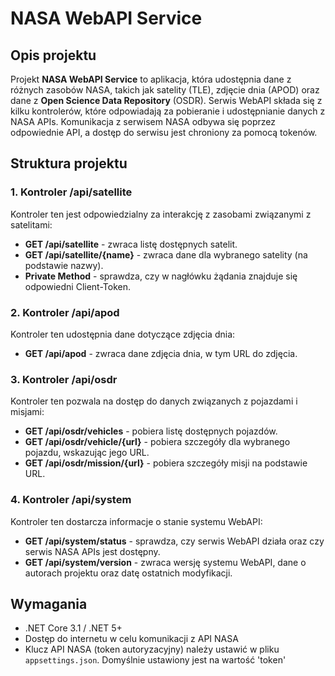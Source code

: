 # NASA WebAPI Service

## Opis projektu

Projekt **NASA WebAPI Service** to aplikacja, która udostępnia dane z różnych zasobów NASA, takich jak satelity (TLE), zdjęcie dnia (APOD) oraz dane z **Open Science Data Repository** (OSDR). Serwis WebAPI składa się z kilku kontrolerów, które odpowiadają za pobieranie i udostępnianie danych z NASA APIs. Komunikacja z serwisem NASA odbywa się poprzez odpowiednie API, a dostęp do serwisu jest chroniony za pomocą tokenów.

## Struktura projektu

### 1. Kontroler /api/satellite

Kontroler ten jest odpowiedzialny za interakcję z zasobami związanymi z satelitami:
- **GET /api/satellite** - zwraca listę dostępnych satelit.
- **GET /api/satellite/{name}** - zwraca dane dla wybranego satelity (na podstawie nazwy).
- **Private Method** - sprawdza, czy w nagłówku żądania znajduje się odpowiedni Client-Token.

### 2. Kontroler /api/apod

Kontroler ten udostępnia dane dotyczące zdjęcia dnia:
- **GET /api/apod** - zwraca dane zdjęcia dnia, w tym URL do zdjęcia.

### 3. Kontroler /api/osdr

Kontroler ten pozwala na dostęp do danych związanych z pojazdami i misjami:
- **GET /api/osdr/vehicles** - pobiera listę dostępnych pojazdów.
- **GET /api/osdr/vehicle/{url}** - pobiera szczegóły dla wybranego pojazdu, wskazując jego URL.
- **GET /api/osdr/mission/{url}** - pobiera szczegóły misji na podstawie URL.

### 4. Kontroler /api/system

Kontroler ten dostarcza informacje o stanie systemu WebAPI:
- **GET /api/system/status** - sprawdza, czy serwis WebAPI działa oraz czy serwis NASA APIs jest dostępny.
- **GET /api/system/version** - zwraca wersję systemu WebAPI, dane o autorach projektu oraz datę ostatnich modyfikacji.

## Wymagania

- .NET Core 3.1 / .NET 5+
- Dostęp do internetu w celu komunikacji z API NASA
- Klucz API NASA (token autoryzacyjny) należy ustawić w pliku `appsettings.json`. Domyślnie ustawiony jest na wartość 'token'

